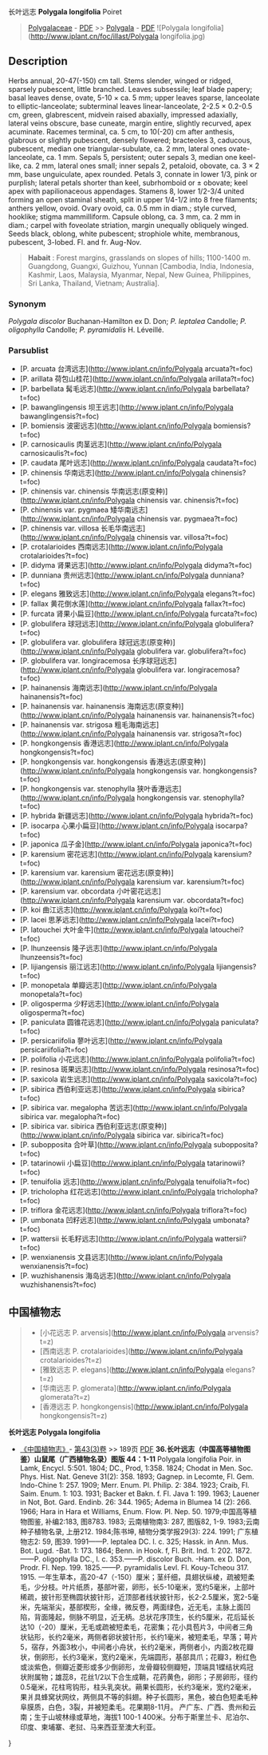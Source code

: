 长叶远志 **Polygala longifolia** Poiret

> [Polygalaceae](http://www.iplant.cn/info/Polygalaceae?t=foc) - [PDF](http://www.iplant.cn/foc/pdf/Polygalaceae.pdf) >> [Polygala](http://www.iplant.cn/info/Polygala?t=foc) - [PDF](http://www.iplant.cn/foc/pdf/Polygala.pdf)
![Polygala longifolia](http://www.iplant.cn/foc/illast/Polygala longifolia.jpg)

## Description

Herbs annual, 20-47(-150) cm tall. Stems slender, winged or ridged, sparsely pubescent, little branched. Leaves subsessile; leaf blade papery; basal leaves dense, ovate, 5-10 × ca. 5 mm; upper leaves sparse, lanceolate to elliptic-lanceolate; subterminal leaves linear-lanceolate, 2-2.5 × 0.2-0.5 cm, green, glabrescent, midvein raised abaxially, impressed adaxially, lateral veins obscure, base cuneate, margin entire, slightly recurved, apex acuminate. Racemes terminal, ca. 5 cm, to 10(-20) cm after anthesis, glabrous or slightly pubescent, densely flowered; bracteoles 3, caducous, pubescent, median one triangular-subulate, ca. 2 mm, lateral ones ovate-lanceolate, ca. 1 mm. Sepals 5, persistent; outer sepals 3, median one keel-like, ca. 2 mm, lateral ones small; inner sepals 2, petaloid, obovate, ca. 3 × 2 mm, base unguiculate, apex rounded. Petals 3, connate in lower 1/3, pink or purplish; lateral petals shorter than keel, subrhomboid or ± obovate; keel apex with papilionaceous appendages. Stamens 8, lower 1/2-3/4 united forming an open staminal sheath, split in upper 1/4-1/2 into 8 free filaments; anthers yellow, ovoid. Ovary ovoid, ca. 0.5 mm in diam.; style curved, hooklike; stigma mammilliform. Capsule oblong, ca. 3 mm, ca. 2 mm in diam.; carpel with foveolate striation, margin unequally obliquely winged. Seeds black, oblong, white pubescent; strophiole white, membranous, pubescent, 3-lobed. Fl. and fr. Aug-Nov.


> **Habait** : 
> Forest margins, grasslands on slopes of hills; 1100-1400 m. Guangdong, Guangxi, Guizhou, Yunnan [Cambodia, India, Indonesia, Kashmir, Laos, Malaysia, Myanmar, Nepal, New Guinea, Philippines, Sri Lanka, Thailand, Vietnam; Australia].

### Synonym
*Polygala discolor* Buchanan-Hamilton ex D. Don; *P. leptalea* Candolle; *P. oligophylla* Candolle; *P. pyramidalis* H. Léveillé.


### Parsublist

* [P.  arcuata  台湾远志](http://www.iplant.cn/info/Polygala arcuata?t=foc)
* [P.  arillata  荷包山桂花](http://www.iplant.cn/info/Polygala arillata?t=foc)
* [P.  barbellata  髯毛远志](http://www.iplant.cn/info/Polygala barbellata?t=foc)
* [P.  bawanglingensis  坝王远志](http://www.iplant.cn/info/Polygala bawanglingensis?t=foc)
* [P.  bomiensis  波密远志](http://www.iplant.cn/info/Polygala bomiensis?t=foc)
* [P.  carnosicaulis  肉茎远志](http://www.iplant.cn/info/Polygala carnosicaulis?t=foc)
* [P.  caudata  尾叶远志](http://www.iplant.cn/info/Polygala caudata?t=foc)
* [P.  chinensis  华南远志](http://www.iplant.cn/info/Polygala chinensis?t=foc)
* [P.  chinensis var. chinensis  华南远志(原变种)](http://www.iplant.cn/info/Polygala chinensis var. chinensis?t=foc)
* [P.  chinensis var. pygmaea  矮华南远志](http://www.iplant.cn/info/Polygala chinensis var. pygmaea?t=foc)
* [P.  chinensis var. villosa  长毛华南远志](http://www.iplant.cn/info/Polygala chinensis var. villosa?t=foc)
* [P.  crotalarioides  西南远志](http://www.iplant.cn/info/Polygala crotalarioides?t=foc)
* [P.  didyma  肾果远志](http://www.iplant.cn/info/Polygala didyma?t=foc)
* [P.  dunniana  贵州远志](http://www.iplant.cn/info/Polygala dunniana?t=foc)
* [P.  elegans  雅致远志](http://www.iplant.cn/info/Polygala elegans?t=foc)
* [P.  fallax  黄花倒水莲](http://www.iplant.cn/info/Polygala fallax?t=foc)
* [P.  furcata  肾果小扁豆](http://www.iplant.cn/info/Polygala furcata?t=foc)
* [P.  globulifera  球冠远志](http://www.iplant.cn/info/Polygala globulifera?t=foc)
* [P.  globulifera var. globulifera  球冠远志(原变种)](http://www.iplant.cn/info/Polygala globulifera var. globulifera?t=foc)
* [P.  globulifera var. longiracemosa  长序球冠远志](http://www.iplant.cn/info/Polygala globulifera var. longiracemosa?t=foc)
* [P.  hainanensis  海南远志](http://www.iplant.cn/info/Polygala hainanensis?t=foc)
* [P.  hainanensis var. hainanensis  海南远志(原变种)](http://www.iplant.cn/info/Polygala hainanensis var. hainanensis?t=foc)
* [P.  hainanensis var. strigosa  粗毛海南远志](http://www.iplant.cn/info/Polygala hainanensis var. strigosa?t=foc)
* [P.  hongkongensis  香港远志](http://www.iplant.cn/info/Polygala hongkongensis?t=foc)
* [P.  hongkongensis var. hongkongensis  香港远志(原变种)](http://www.iplant.cn/info/Polygala hongkongensis var. hongkongensis?t=foc)
* [P.  hongkongensis var. stenophylla  狭叶香港远志](http://www.iplant.cn/info/Polygala hongkongensis var. stenophylla?t=foc)
* [P.  hybrida  新疆远志](http://www.iplant.cn/info/Polygala hybrida?t=foc)
* [P.  isocarpa  心果小扁豆](http://www.iplant.cn/info/Polygala isocarpa?t=foc)
* [P.  japonica  瓜子金](http://www.iplant.cn/info/Polygala japonica?t=foc)
* [P.  karensium  密花远志](http://www.iplant.cn/info/Polygala karensium?t=foc)
* [P.  karensium var. karensium  密花远志(原变种)](http://www.iplant.cn/info/Polygala karensium var. karensium?t=foc)
* [P.  karensium var. obcordata  小叶密花远志](http://www.iplant.cn/info/Polygala karensium var. obcordata?t=foc)
* [P.  koi  曲江远志](http://www.iplant.cn/info/Polygala koi?t=foc)
* [P.  lacei  思茅远志](http://www.iplant.cn/info/Polygala lacei?t=foc)
* [P.  latouchei  大叶金牛](http://www.iplant.cn/info/Polygala latouchei?t=foc)
* [P.  lhunzeensis  隆子远志](http://www.iplant.cn/info/Polygala lhunzeensis?t=foc)
* [P.  lijiangensis  丽江远志](http://www.iplant.cn/info/Polygala lijiangensis?t=foc)
* [P.  monopetala  单瓣远志](http://www.iplant.cn/info/Polygala monopetala?t=foc)
* [P.  oligosperma  少籽远志](http://www.iplant.cn/info/Polygala oligosperma?t=foc)
* [P.  paniculata  圆锥花远志](http://www.iplant.cn/info/Polygala paniculata?t=foc)
* [P.  persicariifolia  蓼叶远志](http://www.iplant.cn/info/Polygala persicariifolia?t=foc)
* [P.  polifolia  小花远志](http://www.iplant.cn/info/Polygala polifolia?t=foc)
* [P.  resinosa  斑果远志](http://www.iplant.cn/info/Polygala resinosa?t=foc)
* [P.  saxicola  岩生远志](http://www.iplant.cn/info/Polygala saxicola?t=foc)
* [P.  sibirica  西伯利亚远志](http://www.iplant.cn/info/Polygala sibirica?t=foc)
* [P.  sibirica var. megalopha  苦远志](http://www.iplant.cn/info/Polygala sibirica var. megalopha?t=foc)
* [P.  sibirica var. sibirica  西伯利亚远志(原变种)](http://www.iplant.cn/info/Polygala sibirica var. sibirica?t=foc)
* [P.  subopposita  合叶草](http://www.iplant.cn/info/Polygala subopposita?t=foc)
* [P.  tatarinowii  小扁豆](http://www.iplant.cn/info/Polygala tatarinowii?t=foc)
* [P.  tenuifolia  远志](http://www.iplant.cn/info/Polygala tenuifolia?t=foc)
* [P.  tricholopha  红花远志](http://www.iplant.cn/info/Polygala tricholopha?t=foc)
* [P.  triflora  金花远志](http://www.iplant.cn/info/Polygala triflora?t=foc)
* [P.  umbonata  凹籽远志](http://www.iplant.cn/info/Polygala umbonata?t=foc)
* [P.  wattersii  长毛籽远志](http://www.iplant.cn/info/Polygala wattersii?t=foc)
* [P.  wenxianensis  文县远志](http://www.iplant.cn/info/Polygala wenxianensis?t=foc)
* [P.  wuzhishanensis  海岛远志](http://www.iplant.cn/info/Polygala wuzhishanensis?t=foc)


## 中国植物志

> * [小花远志  P.  arvensis](http://www.iplant.cn/info/Polygala arvensis?t=z)
> * [西南远志  P.  crotalarioides](http://www.iplant.cn/info/Polygala crotalarioides?t=z)
> * [雅致远志  P.  elegans](http://www.iplant.cn/info/Polygala elegans?t=z)
> * [华南远志  P.  glomerata](http://www.iplant.cn/info/Polygala glomerata?t=z)
> * [香港远志  P.  hongkongensis](http://www.iplant.cn/info/Polygala hongkongensis?t=z)

**长叶远志 Polygala longifolia**

* [《中国植物志》](http://www.iplant.cn/frps)- [第43(3)卷](http://www.iplant.cn/frps/vol/43(3)) >> 189页 [PDF](http://www.iplant.cn/frps/pdf/43(3)/189a.PDF)
**36.长叶远志（中国高等植物图鉴）山鼠尾（广西植物名录）图版 44：1-11**
Polygala longifolia Poir. in Lamk, Encycl. 5:501. 1804; DC., Prod, 1:358. 1824; Chodat in Men. Soc. Phys. Hist. Nat. Geneve 31(2): 358. 1893; Gagnep. in Lecomte, Fl. Gem. Indo-Chine 1: 257. 1909; Merr. Enum. Pl. Philip. 2: 384. 1923; Craib, Fl. Saim. Enum. 1: 103. 1931; Backer et Bakn. f. Fl. Java 1: 199. 1963; Lauener in Not, Bot. Gard. Endinb. 26: 344. 1965; Adema in Blumea 14 (2): 266. 1966; Hara in Hara et Williams, Enum. Flow. Pl. Nep. 50. 1979;中国高等植物图鉴, 补编2:183, 图8783. 1983; 云南植物南3: 287, 图版82, 1-9. 1983;云南种子植物名录, 上册212. 1984;陈书坤, 植物分类学报29(3): 224. 1991; 广东植物志2: 59, 图39. 1991——P. leptalea DC. l. c. 325; Hassk. in Ann. Mus. Bot. Lugd. -Bat. 1: 173. 1864; Benn. in Hook. f, Fl. Brit. Ind. 1: 202. 1872.——P. oligophylla DC., l. c. 353.——P. discolor Buch. -Ham. ex D. Don, Prodr. Fl. Nep. 199. 1825.——P. pyramidalis Levl. Fl. Kouy-Tcheou 317. 1915.
一年生草本，高20-47（-150）厘米；茎纤细，具翅状纵棱，疏被短柔毛，少分枝。叶片纸质，基部叶密，卵形，长5-10毫米，宽约5毫米，上部叶稀疏，披针形至椭圆状披针形，近顶部者线状披针形，长2-2.5厘米，宽2-5毫米，先端渐尖，基部楔形，全缘，微反卷，两面绿色，近无毛，主脉上面凹陷，背面隆起，侧脉不明显，近无柄。总状花序顶生，长约5厘米，花后延长达10（-20）厘米，无毛或疏被短柔毛，花密集；花小具苞片3，中间者三角状钻形，长约2毫米，两侧者卵状披针形，长约1毫米，被短柔毛，早落；萼片5，宿存，外面3枚小，中间者小舟状，长约2毫米，两侧者小，内面2枚花瓣状，倒卵形，长约3毫米，宽约2毫米，先端圆形，基部具爪；花瓣3，粉红色或淡紫色，侧瓣近菱形或多少倒卵形，龙骨瓣较侧瓣短，顶端具1蝶结状鸡冠状附属物；雄蕊8，花丝1/2以下合生成鞘，花药黄色，卵形；子房卵形，径约0.5毫米，花柱弯钩形，柱头乳突状。蒴果长圆形，长约3毫米，宽约2毫米，果爿具蜂窝状网纹，两侧具不等的斜翅。种子长圆形，黑色，被白色短柔毛种阜膜质，白色，3裂，并被短柔毛。花果期8-11月。
产广东、广西、贵州和云南；生于山坡林缘或草地，海拔1 100-1 400米。分布于斯里兰卡、尼泊尔、印度、柬埔寨、老挝、马来西亚至澳大利亚。

}